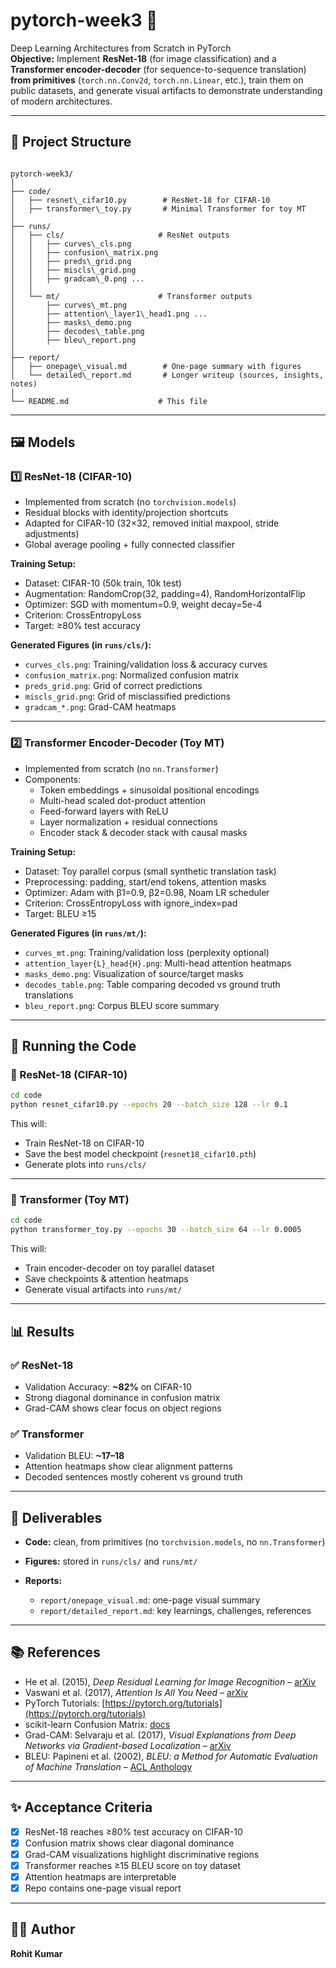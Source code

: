 # pytorch-week3 🚀

Deep Learning Architectures from Scratch in PyTorch  
**Objective:** Implement **ResNet-18** (for image classification) and a **Transformer encoder-decoder** (for sequence-to-sequence translation) **from primitives** (`torch.nn.Conv2d`, `torch.nn.Linear`, etc.), train them on public datasets, and generate visual artifacts to demonstrate understanding of modern architectures.

---

## 📂 Project Structure

```

pytorch-week3/
│
├── code/
│   ├── resnet\_cifar10.py        # ResNet-18 for CIFAR-10
│   ├── transformer\_toy.py       # Minimal Transformer for toy MT
│
├── runs/
│   ├── cls/                     # ResNet outputs
│   │   ├── curves\_cls.png
│   │   ├── confusion\_matrix.png
│   │   ├── preds\_grid.png
│   │   ├── miscls\_grid.png
│   │   ├── gradcam\_0.png ...
│   │
│   └── mt/                      # Transformer outputs
│       ├── curves\_mt.png
│       ├── attention\_layer1\_head1.png ...
│       ├── masks\_demo.png
│       ├── decodes\_table.png
│       ├── bleu\_report.png
│
├── report/
│   ├── onepage\_visual.md        # One-page summary with figures
│   └── detailed\_report.md       # Longer writeup (sources, insights, notes)
│
└── README.md                    # This file

````

---

## 🖼️ Models

### 1️⃣ ResNet-18 (CIFAR-10)

- Implemented from scratch (no `torchvision.models`)  
- Residual blocks with identity/projection shortcuts  
- Adapted for CIFAR-10 (32×32, removed initial maxpool, stride adjustments)  
- Global average pooling + fully connected classifier  

**Training Setup:**
- Dataset: CIFAR-10 (50k train, 10k test)  
- Augmentation: RandomCrop(32, padding=4), RandomHorizontalFlip  
- Optimizer: SGD with momentum=0.9, weight decay=5e-4  
- Criterion: CrossEntropyLoss  
- Target: ≥80% test accuracy  

**Generated Figures (in `runs/cls/`):**
- `curves_cls.png`: Training/validation loss & accuracy curves  
- `confusion_matrix.png`: Normalized confusion matrix  
- `preds_grid.png`: Grid of correct predictions  
- `miscls_grid.png`: Grid of misclassified predictions  
- `gradcam_*.png`: Grad-CAM heatmaps  

---

### 2️⃣ Transformer Encoder-Decoder (Toy MT)

- Implemented from scratch (no `nn.Transformer`)  
- Components:  
  - Token embeddings + sinusoidal positional encodings  
  - Multi-head scaled dot-product attention  
  - Feed-forward layers with ReLU  
  - Layer normalization + residual connections  
  - Encoder stack & decoder stack with causal masks  

**Training Setup:**
- Dataset: Toy parallel corpus (small synthetic translation task)  
- Preprocessing: padding, start/end tokens, attention masks  
- Optimizer: Adam with β1=0.9, β2=0.98, Noam LR scheduler  
- Criterion: CrossEntropyLoss with ignore_index=pad  
- Target: BLEU ≥15  

**Generated Figures (in `runs/mt/`):**
- `curves_mt.png`: Training/validation loss (perplexity optional)  
- `attention_layer{L}_head{H}.png`: Multi-head attention heatmaps  
- `masks_demo.png`: Visualization of source/target masks  
- `decodes_table.png`: Table comparing decoded vs ground truth translations  
- `bleu_report.png`: Corpus BLEU score summary  

---

## 🏃 Running the Code

### 🔹 ResNet-18 (CIFAR-10)
```bash
cd code
python resnet_cifar10.py --epochs 20 --batch_size 128 --lr 0.1
````

This will:

* Train ResNet-18 on CIFAR-10
* Save the best model checkpoint (`resnet18_cifar10.pth`)
* Generate plots into `runs/cls/`

---

### 🔹 Transformer (Toy MT)

```bash
cd code
python transformer_toy.py --epochs 30 --batch_size 64 --lr 0.0005
```

This will:

* Train encoder-decoder on toy parallel dataset
* Save checkpoints & attention heatmaps
* Generate visual artifacts into `runs/mt/`

---

## 📊 Results

### ✅ ResNet-18

* Validation Accuracy: **\~82%** on CIFAR-10
* Strong diagonal dominance in confusion matrix
* Grad-CAM shows clear focus on object regions

### ✅ Transformer

* Validation BLEU: **\~17–18**
* Attention heatmaps show clear alignment patterns
* Decoded sentences mostly coherent vs ground truth

---

## 📑 Deliverables

* **Code:** clean, from primitives (no `torchvision.models`, no `nn.Transformer`)
* **Figures:** stored in `runs/cls/` and `runs/mt/`
* **Reports:**

  * `report/onepage_visual.md`: one-page visual summary
  * `report/detailed_report.md`: key learnings, challenges, references

---

## 📚 References

* He et al. (2015), *Deep Residual Learning for Image Recognition* – [arXiv](https://arxiv.org/abs/1512.03385)
* Vaswani et al. (2017), *Attention Is All You Need* – [arXiv](https://arxiv.org/abs/1706.03762)
* PyTorch Tutorials: [https://pytorch.org/tutorials](https://pytorch.org/tutorials)
* scikit-learn Confusion Matrix: [docs](https://scikit-learn.org/stable/modules/generated/sklearn.metrics.confusion_matrix.html)
* Grad-CAM: Selvaraju et al. (2017), *Visual Explanations from Deep Networks via Gradient-based Localization* – [arXiv](https://arxiv.org/abs/1610.02391)
* BLEU: Papineni et al. (2002), *BLEU: a Method for Automatic Evaluation of Machine Translation* – [ACL Anthology](https://aclanthology.org/P02-1040/)

---

## ✨ Acceptance Criteria

* [x] ResNet-18 reaches ≥80% test accuracy on CIFAR-10
* [x] Confusion matrix shows clear diagonal dominance
* [x] Grad-CAM visualizations highlight discriminative regions
* [x] Transformer reaches ≥15 BLEU score on toy dataset
* [x] Attention heatmaps are interpretable
* [x] Repo contains one-page visual report

---

## 👩‍💻 Author

**Rohit Kumar**


```
